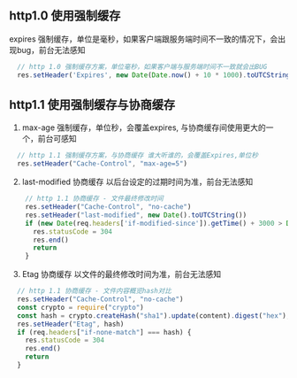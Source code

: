 ## http1.0 使用强制缓存

expires 强制缓存，单位是毫秒，如果客户端跟服务端时间不一致的情况下，会出现bug，前台无法感知

```javascript
  // http 1.0 强制缓存方案，单位毫秒，如果客户端与服务端时间不一致就会出BUG
  res.setHeader('Expires', new Date(Date.now() + 10 * 1000).toUTCString())
```

## http1.1 使用强制缓存与协商缓存

1. max-age 强制缓存，单位秒，会覆盖expires, 与协商缓存间使用更大的一个，前台可感知
  
```javascript
  // http 1.1 强制缓存方案，与协商缓存 谁大听谁的，会覆盖Expires,单位秒
  res.setHeader("Cache-Control", "max-age=5")
```
  
2. last-modified 协商缓存 以后台设定的过期时间为准，前台无法感知

```javascript
    // http 1.1 协商缓存 - 文件最终修改时间
    res.setHeader("Cache-Control", "no-cache")
    res.setHeader("last-modified", new Date().toUTCString())
    if (new Date(req.headers['if-modified-since']).getTime() + 3000 > Date.now()) {
      res.statusCode = 304
      res.end()
      return
    }
```
  
3. Etag 协商缓存 以文件的最终修改时间为准，前台无法感知

```javascript
  // http 1.1 协商缓存 - 文件内容概览hash对比
  res.setHeader("Cache-Control", "no-cache")
  const crypto = require("crypto")
  const hash = crypto.createHash("sha1").update(content).digest("hex");
  res.setHeader("Etag", hash)
  if (req.headers["if-none-match"] === hash) {
    res.statusCode = 304
    res.end()
    return
  }
```